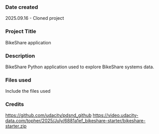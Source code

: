 ### Date created
2025.09.16 - Cloned project

### Project Title
BikeShare application

### Description
BikeShare Python application used to explore BikeShare systems data.

### Files used
Include the files used

### Credits
https://github.com/udacity/pdsnd_github
https://video.udacity-data.com/topher/2025/July/6881a1ef_bikeshare-starter/bikeshare-starter.zip
